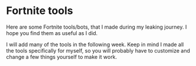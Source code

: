 # Fortnite tools
Here are some Fortnite tools/bots, that I made during my leaking journey. I hope you find them as useful as I did.

I will add many of the tools in the following week. Keep in mind I made all the tools specifically for myself, so you will probably have to customize and change a few things yourself to make it work.
